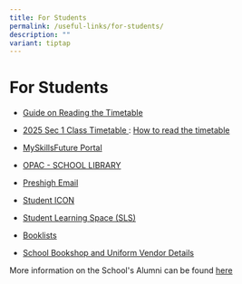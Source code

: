 ```yaml
---
title: For Students
permalink: /useful-links/for-students/
description: ""
variant: tiptap
---
```

<h1><strong>For Students</strong></h1>
<ul>
<li>
<p><a href="https://drive.google.com/file/d/1V79xsmGMLaIifboZobTRI4J_WnrPwoNV/view?usp=drive_link" rel="noopener noreferrer nofollow" target="_blank">Guide on Reading the Timetable</a>
</p>
</li>
<li>
<p><a href="https://drive.google.com/file/d/18RHOKK7OuhnK2d5cdAuVSTSV-VUwlJJ2/view?usp=drive_link" rel="noopener noreferrer nofollow" target="_blank">2025 Sec 1 Class Timetable </a>:
<a href="https://drive.google.com/file/d/1eOj2b8j6Je3zEFPQdzc5iqigrDZ54b8y/view?usp=drive_link" rel="noopener noreferrer nofollow" target="_blank">How to read the timetable</a>
</p>
</li>
<li>
<p><a href="https://www.myskillsfuture.gov.sg/content/student/en/secondary.html" rel="noopener noreferrer nofollow" target="_blank">MySkillsFuture Portal</a>
</p>
</li>
<li>
<p><a href="https://schoolibrary.moe.edu.sg/presbyterianhigh/" rel="noopener noreferrer nofollow" target="_blank">OPAC - SCHOOL LIBRARY</a>
</p>
</li>
<li>
<p><a href="http://mail.google.com/" rel="noopener noreferrer nofollow" target="_blank">Preshigh Email</a>
</p>
</li>
<li>
<p><a href="https://workspace.google.com/dashboard" rel="noopener noreferrer nofollow" target="_blank">Student ICON</a>
</p>
</li>
<li>
<p><a href="https://vle.learning.moe.edu.sg/login" rel="noopener noreferrer nofollow" target="_blank">Student Learning Space (SLS)</a>
</p>
</li>
<li>
<p><a href="https://drive.google.com/drive/folders/1s64ut10wy0it6Gt6607VhCfiKcDIWFNs?usp=sharing" rel="noopener nofollow" target="_blank">Booklists</a>
</p>
</li>
<li>
<p><a href="https://drive.google.com/file/d/1N8NlQVf_AVWHJ7uhyGXFiizB3oVEfKIB/view?usp=drive_link" rel="noopener noreferrer nofollow" target="_blank">School Bookshop and Uniform Vendor Details</a>
</p>
</li>
</ul>
<p>More information on the School's Alumni can be found <a href="https://www.phs-aa.org/" rel="noopener nofollow" target="_blank">here</a>
</p>
